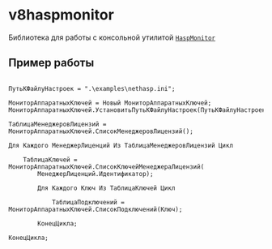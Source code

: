 # v8haspmonitor

Библиотека для работы с консольной утилитой [`HaspMonitor`](https://www.zabbix.com/forum/in-russian/25155-%D0%9C%D0%BE%D0%BD%D0%B8%D1%82%D0%BE%D1%80%D0%B8%D0%BD%D0%B3-nethasp?postcount=4#post180721)

## Пример работы

```bsl

ПутьКФайлуНастроек = ".\examples\nethasp.ini";

МониторАппаратныхКлючей = Новый МониторАппаратныхКлючей;
МониторАппаратныхКлючей.УстановитьПутьКФайлуНастроек(ПутьКФайлуНастроек);        

ТаблицаМенеджеровЛицензий = МониторАппаратныхКлючей.СписокМенеджеровЛицензий();

Для Каждого МенеджерЛиценций Из ТаблицаМенеджеровЛицензий Цикл

    ТаблицаКлючей = МониторАппаратныхКлючей.СписокКлючейМенеджераЛицензий(
        МенеджерЛиценций.Идентификатор);

        Для Каждого Ключ Из ТаблицаКлючей Цикл

            ТаблицаПодключений = МониторАппаратныхКлючей.СписокПодключений(Ключ);	

        КонецЦикла;

КонецЦикла;

```
